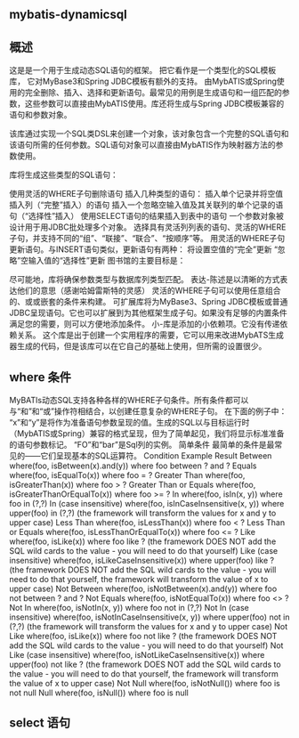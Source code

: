 ## mybatis-dynamicsql
## 概述
这是是一个用于生成动态SQL语句的框架。
把它看作是一个类型化的SQL模板库，
它对MyBase3和Spring JDBC模板有额外的支持。
由MybATIS或Spring使用的完全删除、插入、选择和更新语句。最常见的用例是生成语句和一组匹配的参数，这些参数可以直接由MybATIS使用。库还将生成与Spring JDBC模板兼容的语句和参数对象。

 该库通过实现一个SQL类DSL来创建一个对象，该对象包含一个完整的SQL语句和该语句所需的任何参数。SQL语句对象可以直接由MybATIS作为映射器方法的参数使用。

库将生成这些类型的SQL语句：

使用灵活的WHERE子句删除语句
插入几种类型的语句：
插入单个记录并将空值插入列（“完整”插入）的语句
插入一个忽略空输入值及其关联列的单个记录的语句（“选择性”插入）
使用SELECT语句的结果插入到表中的语句
一个参数对象被设计用于用JDBC批处理多个对象。
选择具有灵活列列表的语句、灵活的WHERE子句，并支持不同的“组”、“联接”、“联合”、“按顺序”等。
用灵活的WHERE子句更新语句。与INSERT语句类似，更新语句有两种：
将设置空值的“完全”更新
“忽略”空输入值的“选择性”更新
图书馆的主要目标是：

尽可能地，库将确保参数类型与数据库列类型匹配。
表达-陈述是以清晰的方式表达他们的意思（感谢哈姆雷斯特的灵感）
灵活的WHERE子句可以使用任意组合的、或或嵌套的条件来构建。
可扩展库将为MyBase3、Spring JDBC模板或普通JDBC呈现语句。它也可以扩展到为其他框架生成子句。如果没有足够的内置条件满足您的需要，则可以方便地添加条件。
小-库是添加的小依赖项。它没有传递依赖关系。
这个库是出于创建一个实用程序的需要，它可以用来改进MybATS生成器生成的代码，但是该库可以在它自己的基础上使用，但所需的设置很少。
## where 条件
MyBATIs动态SQL支持各种各样的WHERE子句条件。所有条件都可以与“和”和“或”操作符相结合，以创建任意复杂的WHERE子句。
在下面的例子中：
“x”和“y”是将作为准备语句参数呈现的值。生成的SQL以与目标运行时（MybATIS或Spring）兼容的格式呈现，但为了简单起见，我们将显示标准准备的语句参数标记。
“FO”和“bar”是Sql列的实例。
简单条件
最简单的条件是最常见的——它们呈现基本的SQL运算符。
Condition	Example	Result
Between	where(foo, isBetween(x).and(y))	where foo between ? and ?
Equals	where(foo, isEqualTo(x))	where foo = ?
Greater Than	where(foo, isGreaterThan(x))	where foo > ?
Greater Than or Equals	where(foo, isGreaterThanOrEqualTo(x))	where foo >= ?
In	where(foo, isIn(x, y))	where foo in (?,?)
In (case insensitive)	where(foo, isInCaseInsensitive(x, y))	where upper(foo) in (?,?) (the framework will transform the values for x and y to upper case)
Less Than	where(foo, isLessThan(x))	where foo < ?
Less Than or Equals	where(foo, isLessThanOrEqualTo(x))	where foo <= ?
Like	where(foo, isLike(x))	where foo like ? (the framework DOES NOT add the SQL wild cards to the value - you will need to do that yourself)
Like (case insensitive)	where(foo, isLikeCaseInsensitive(x))	where upper(foo) like ? (the framework DOES NOT add the SQL wild cards to the value - you will need to do that yourself, the framework will transform the value of x to upper case)
Not Between	where(foo, isNotBetween(x).and(y))	where foo not between ? and ?
Not Equals	where(foo, isNotEqualTo(x))	where foo <> ?
Not In	where(foo, isNotIn(x, y))	where foo not in (?,?)
Not In (case insensitive)	where(foo, isNotInCaseInsensitive(x, y))	where upper(foo) not in (?,?) (the framework will transform the values for x and y to upper case)
Not Like	where(foo, isLike(x))	where foo not like ? (the framework DOES NOT add the SQL wild cards to the value - you will need to do that yourself)
Not Like (case insensitive)	where(foo, isNotLikeCaseInsensitive(x))	where upper(foo) not like ? (the framework DOES NOT add the SQL wild cards to the value - you will need to do that yourself, the framework will transform the value of x to upper case)
Not Null	where(foo, isNotNull())	where foo is not null
Null	where(foo, isNull())	where foo is null


## select 语句





